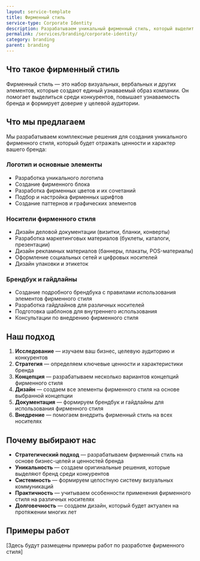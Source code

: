 ```yaml
---
layout: service-template
title: Фирменный стиль
service-type: Corporate Identity
description: Разрабатываем уникальный фирменный стиль, который выделит ваш бренд среди конкурентов и создаст узнаваемый образ компании.
permalink: /services/branding/corporate-identity/
category: branding
parent: branding
---
```


## Что такое фирменный стиль

Фирменный стиль — это набор визуальных, вербальных и других элементов, которые создают единый узнаваемый образ компании. Он помогает выделиться среди конкурентов, повышает узнаваемость бренда и формирует доверие у целевой аудитории.

## Что мы предлагаем

Мы разрабатываем комплексные решения для создания уникального фирменного стиля, который будет отражать ценности и характер вашего бренда:

### Логотип и основные элементы

- Разработка уникального логотипа
- Создание фирменного блока
- Разработка фирменных цветов и их сочетаний
- Подбор и настройка фирменных шрифтов
- Создание паттернов и графических элементов

### Носители фирменного стиля

- Дизайн деловой документации (визитки, бланки, конверты)
- Разработка маркетинговых материалов (буклеты, каталоги, презентации)
- Дизайн рекламных материалов (баннеры, плакаты, POS-материалы)
- Оформление социальных сетей и цифровых носителей
- Дизайн упаковки и этикеток

### Брендбук и гайдлайны

- Создание подробного брендбука с правилами использования элементов фирменного стиля
- Разработка гайдлайнов для различных носителей
- Подготовка шаблонов для внутреннего использования
- Консультации по внедрению фирменного стиля

## Наш подход

1. **Исследование** — изучаем ваш бизнес, целевую аудиторию и конкурентов
2. **Стратегия** — определяем ключевые ценности и характеристики бренда
3. **Концепция** — разрабатываем несколько вариантов концепций фирменного стиля
4. **Дизайн** — создаем все элементы фирменного стиля на основе выбранной концепции
5. **Документация** — формируем брендбук и гайдлайны для использования фирменного стиля
6. **Внедрение** — помогаем внедрить фирменный стиль на всех носителях

## Почему выбирают нас

- **Стратегический подход** — разрабатываем фирменный стиль на основе бизнес-целей и ценностей бренда
- **Уникальность** — создаем оригинальные решения, которые выделяют бренд среди конкурентов
- **Системность** — формируем целостную систему визуальных коммуникаций
- **Практичность** — учитываем особенности применения фирменного стиля на различных носителях
- **Долговечность** — создаем дизайн, который будет актуален на протяжении многих лет

## Примеры работ

[Здесь будут размещены примеры работ по разработке фирменного стиля]
